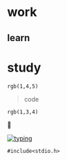 # work

## learn


# study

`rgb(1,4,5)`

>code

```rgb(1,3,4)```

:eyes:

<a href="https://giphy.com/" target="blank">![typing](https://media.giphy.com/media/13GIgrGdslD9oQ/giphy.gif)</a>


```#include<stdio.h>```
